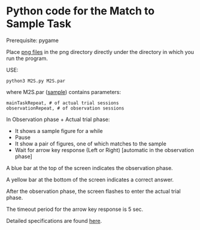 # Python code for the Match to Sample Task
Prerequisite: pygame

Place [png files](../dm2s/png) in the png directory directly under the directory in which you run the program.

USE:
    
    python3 M2S.py M2S.par 
    
where M2S.par ([sample](../dm2s/DM2S.par)) contains parameters:

    mainTaskRepeat, # of actual trial sessions
    observationRepeat, # of observation sessions
    
In Observation phase + Actual trial phase:
  - It shows a sample figure for a while
  - Pause
  - It show a pair of figures, one of which matches to the sample
  - Wait for arrow key response (Left or Right) [automatic in the observation phase]

A blue bar at the top of the screen indicates the observation phase.

A yellow bar at the bottom of the screen indicates a correct answer.

After the observation phase, the screen flashes to enter the actual trial phase.

The timeout period for the arrow key response is 5 sec.

Detailed specifications are found [here](https://docs.google.com/document/d/1DexYrOpjoGKM7Z32FmtoJ-beq6Z0IVJwPiZe-of0NPU/edit?usp=sharing).